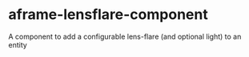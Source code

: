 # aframe-lensflare-component
A component to add a configurable lens-flare (and optional light) to an entity
